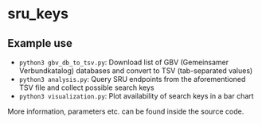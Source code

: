 # sru_keys

## Example use
* `python3 gbv_db_to_tsv.py`: Download list of GBV (Gemeinsamer Verbundkatalog) databases and convert to TSV (tab-separated values)
* `python3 analysis.py`: Query SRU endpoints from the aforementioned TSV file and collect possible search keys
* `python3 visualization.py`: Plot availability of search keys in a bar chart

More information, parameters etc. can be found inside the source code.
